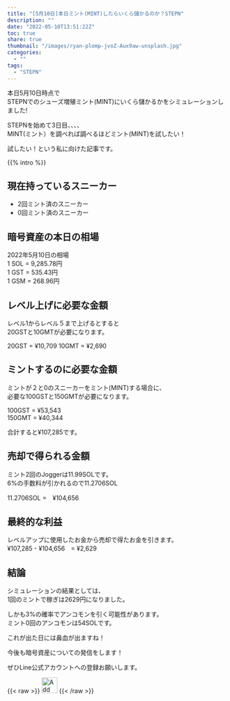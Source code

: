 ```yaml
---
title: "[5月10日]本日ミント(MINT)したらいくら儲かるのか？STEPN"
description: ""
date: "2022-05-10T13:51:22Z"
toc: true
share: true
thumbnail: "/images/ryan-plomp-jvoZ-Aux9aw-unsplash.jpg"
categories:
  - ""
tags:
  - "STEPN"
---
```


本日5月10日時点で  
STEPNでのシューズ増殖ミント(MINT)にいくら儲かるかをシミュレーションしました!    
  
STEPNを始めて3日目、、、、  
MINT(ミント）を調べれば調べるほどミント(MINT)を試したい！   

試したい！という私に向けた記事です。
  
<!--more-->

{{% intro %}}

## 現在持っているスニーカー
- 2回ミント済のスニーカー
- 0回ミント済のスニーカー
  
## 暗号資産の本日の相場

2022年5月10日の相場  
1 SOL = 9,285.78円  
1 GST = 535.43円  
1 GSM = 268.96円  
  
## レベル上げに必要な金額

レベル1からレベル５まで上げるとすると    
20GSTと10GMTが必要になります。  

20GST = ¥10,709
10GMT = ¥2,690
  
## ミントするのに必要な金額  

ミントが２と0のスニーカーをミント(MINT)する場合に、   
必要な100GSTと150GMTが必要になります。   
  
100GST = ¥53,543  
150GMT = ¥40,344  
  
合計すると¥107,285です。  

## 売却で得られる金額  
ミント2回のJoggerは11.99SOLです。  
6%の手数料が引かれるので11.2706SOL  
  
11.2706SOL =　¥104,656  
  
## 最終的な利益

レベルアップに使用したお金から売却で得たお金を引きます。  
¥107,285 - ¥104,656　= ¥2,629  

## 結論
シミュレーションの結果としては、  
1回のミントで稼ぎは2629円になりました。  

しかも3%の確率でアンコモンを引く可能性があります。  
ミント0回のアンコモンは54SOLです。  
  
これが出た日には鼻血が出ますね！

今後も暗号資産についての発信をします！

ぜひLine公式アカウントへの登録お願いします。

{{< raw >}}
<a href="https://lin.ee/s3Ji7QW"><img src="https://scdn.line-apps.com/n/line_add_friends/btn/en.png" alt="Add friend" height="36" border="0"></a>
{{< /raw >}}


 




